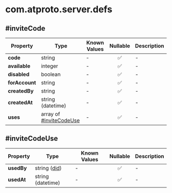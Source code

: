 # com.atproto.server.defs

## #inviteCode

| Property | Type | Known Values | Nullable | Description |
| --- | --- | --- | :---: | --- |
| **code** | string | - | ✅ | - |
| **available** | integer | - | ✅ | - |
| **disabled** | boolean | - | ✅ | - |
| **forAccount** | string | - | ✅ | - |
| **createdBy** | string | - | ✅ | - |
| **createdAt** | string (datetime) | - | ✅ | - |
| **uses** | array of [#inviteCodeUse](##inviteCodeUse) | - | ✅ | - |

## #inviteCodeUse

| Property | Type | Known Values | Nullable | Description |
| --- | --- | --- | :---: | --- |
| **usedBy** | string ([did](https://atproto.com/specs/did)) | - | ✅ | - |
| **usedAt** | string (datetime) | - | ✅ | - |
